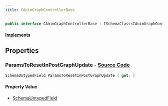 ```yaml
---
title: CAnimGraphControllerBase
---
```


```csharp
public interface CAnimGraphControllerBase : ISchemaClass<CAnimGraphControllerBase>, ISchemaField, ISchemaClass, INativeHandle
```

#### Implements

## Properties

### **ParamsToResetInPostGraphUpdate** - [Source Code](https://github.com/swiftly-solution/swiftlys2/blob/main/managed/src/SwiftlyS2.Generated/Schemas/Interfaces/CAnimGraphControllerBase.cs#L17)

```csharp
SchemaUntypedField ParamsToResetInPostGraphUpdate { get; }
```

#### Property Value

- [SchemaUntypedField](/docs/api/shared/schemas/schemauntypedfield)


